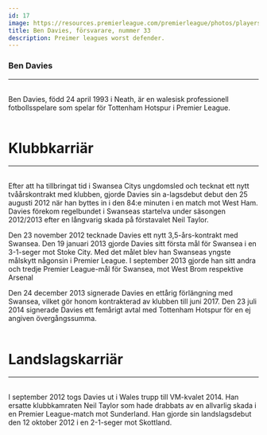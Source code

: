 ```yaml
---
id: 17
image: https://resources.premierleague.com/premierleague/photos/players/250x250/p115556.png
title: Ben Davies, försvarare, nummer 33
description: Preimer leagues worst defender. 
---
```


### Ben Davies 
---
<br>Ben Davies, född 24 april 1993 i Neath, är en walesisk professionell fotbollsspelare som spelar för Tottenham Hotspur i Premier League.<br><br>
# Klubbkarriär
---
<br>
Efter att ha tillbringat tid i Swansea Citys ungdomsled och tecknat ett nytt tvåårskontrakt med klubben, gjorde Davies sin a-lagsdebut debut den 25 augusti 2012 när han byttes in i den 84:e minuten i en match mot West Ham. Davies förekom regelbundet i Swanseas startelva under säsongen 2012/2013 efter en långvarig skada på förstavalet Neil Taylor.<br>

Den 23 november 2012 tecknade Davies ett nytt 3,5-års-kontrakt med Swansea. Den 19 januari 2013 gjorde Davies sitt första mål för Swansea i en 3-1-seger mot Stoke City. Med det målet blev han Swanseas yngste målskytt någonsin i Premier League. I september 2013 gjorde han sitt andra och tredje Premier League-mål för Swansea, mot West Brom respektive Arsenal <br>

Den 24 december 2013 signerade Davies en ettårig förlängning med Swansea, vilket gör honom kontrakterad av klubben till juni 2017. Den 23 juli 2014 signerade Davies ett femårigt avtal med Tottenham Hotspur för en ej angiven övergångssumma.<br><br>

# Landslagskarriär
---
<br>
I september 2012 togs Davies ut i Wales trupp till VM-kvalet 2014. Han ersatte klubbkamraten Neil Taylor som hade drabbats av en allvarlig skada i en Premier League-match mot Sunderland. Han gjorde sin landslagsdebut den 12 oktober 2012 i en 2-1-seger mot Skottland.<br><br>
